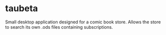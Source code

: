 # taubeta
Small desktop application designed for a comic book store.
Allows the store to search its own .ods files containing subscriptions.
